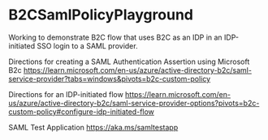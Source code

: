 # B2CSamlPolicyPlayground

Working to demonstrate B2C flow that uses B2C as an IDP in an IDP-initiated SSO login to a SAML provider.

Directions for creating a SAML Authentication Assertion using Microsoft B2c
https://learn.microsoft.com/en-us/azure/active-directory-b2c/saml-service-provider?tabs=windows&pivots=b2c-custom-policy

Directions for an IDP-initiated flow
https://learn.microsoft.com/en-us/azure/active-directory-b2c/saml-service-provider-options?pivots=b2c-custom-policy#configure-idp-initiated-flow

SAML Test Application
https://aka.ms/samltestapp

